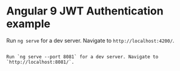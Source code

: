 # Angular 9 JWT Authentication example

Run `ng serve` for a dev server. Navigate to `http://localhost:4200/`.

```

Run `ng serve --port 8081` for a dev server. Navigate to `http://localhost:8081/`.
